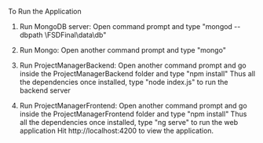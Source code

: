To Run the Application

1. Run MongoDB server:
    Open command prompt and type "mongod --dbpath <Folder Directory>\FSDFinal\data\db"

2. Run Mongo:
    Open another command prompt and type "mongo"

3. Run ProjectManagerBackend:
    Open another command prompt and go inside the ProjectManagerBackend folder and type "npm install"
    Thus all the dependencies once installed, type "node index.js" to run the backend server

4. Run ProjectManagerFrontend:
    Open another command prompt and go inside the ProjectManagerFrontend folder and type "npm install"
    Thus all the dependencies once installed, type "ng serve" to run the web application
    Hit http://localhost:4200  to view the application.